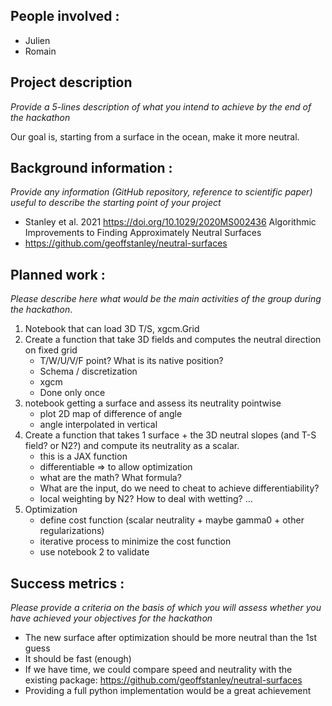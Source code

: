 ## People involved : 

* Julien
* Romain

## Project description 

*Provide a 5-lines description of what you intend to achieve by the end of the hackathon*

Our goal is, starting from a surface in the ocean, make it more neutral.


## Background information : 
*Provide any information (GitHub repository, reference to scientific paper) useful to describe the starting point of your project*

* Stanley et al. 2021 https://doi.org/10.1029/2020MS002436 
  Algorithmic Improvements to Finding Approximately Neutral Surfaces
* https://github.com/geoffstanley/neutral-surfaces

## Planned work : 
*Please describe here what would be the main activities of the group during the hackathon*. 

1. Notebook that can load 3D T/S, xgcm.Grid
1. Create a function that take 3D fields and computes the neutral direction on fixed grid
   * T/W/U/V/F point? What is its native position?
   * Schema / discretization
   * xgcm
   * Done only once
2. notebook getting a surface and assess its neutrality pointwise
   * plot 2D map of difference of angle
   * angle interpolated in vertical
3. Create a function that takes 1 surface + the 3D neutral slopes (and T-S field? or N2?) and compute its neutrality as a scalar.
   * this is a JAX function
   * differentiable => to allow optimization
   * what are the math? What formula?
   * What are the input, do we need to cheat to achieve differentiability?
   * local weighting by N2? How to deal with wetting? ...
4. Optimization
   * define cost function (scalar neutrality + maybe gamma0 + other regularizations)
   * iterative process to minimize the cost function
   * use notebook 2 to validate

## Success metrics : 
*Please provide a criteria on the basis of which you will assess whether you have achieved your objectives for the hackathon*

* The new surface after optimization should be more neutral than the 1st guess
* It should be fast (enough)
* If we have time, we could compare speed and neutrality with the existing package: https://github.com/geoffstanley/neutral-surfaces
* Providing a full python implementation would be a great achievement
